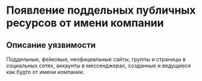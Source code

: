 # Появление поддельных публичных ресурсов от имени компании
## Описание уязвимости
Поддельные, фейковые, неофициальные сайты, группы и страницы в социальных сетях, аккаунты в мессенджерах, созданные и ведущиеся как будто от имени компании.